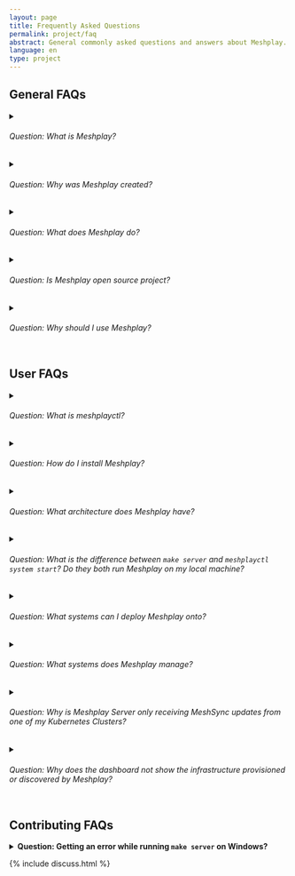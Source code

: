 ```yaml
---
layout: page
title: Frequently Asked Questions
permalink: project/faq
abstract: General commonly asked questions and answers about Meshplay.
language: en
type: project
---
```


## General FAQs

<details>
    <summary>
    <h6>Question: What is Meshplay?</h6>
</summary>

<p><strong>Answer:</strong> As a self-service engineering platform, Meshplay enables collaborative design and operation of cloud native infrastructure.</p>
</details>

<details>
    <summary>
    <h6>Question: Why was Meshplay created?</h6>
</summary>

<p><strong>Answer:</strong> As an open source, vendor neutral project, Meshplay was created out of the necessity to enable platform engineers, site reliability engineers, devops engineers... engineers to collaborate in the management of their infrastucture and workloads. Meshplay was created to enable you to expect more from your infrastructure and to do so with confidence.</p>
</details>

<details>
    <summary>
    <h6>Question: What does Meshplay do?</h6>
</summary>

<p><strong>Answer:</strong> Infrastructure as design. Meshplay enables you to design and operate cloud native infrastructure visually, collaboratively, with confidence and in partnership with your teammates.</p>
</details>

<!-- - _offers a catalog of operational best practices._
- _offersompare apples-to-apples performance across different infrastructure configurations._
- _Understand behavioral differences between service deployments._
- _Track your application performance from version to version._ -->

<details>
    <summary>
    <h6>Question: Is Meshplay open source project?</h6>
</summary>
<p><strong>Answer:</strong> Yes, Meshplay is a Cloud Native Computing Foundation (CNCF) project and is licensed under Apache v2. As the cloud native management plane, Meshplay is an extensible platform, offering multiple extension points within which users and partners can customize and extend Meshplay's functionality.</p>
</details>

<details>
    <summary>
<h6>Question: Why should I use Meshplay?</h6>
</summary>
<p><strong>Answer:</strong> Meshplay is a powerful tool for managing ​Kubernetes infrastructure. It seamlessly integrates with different hundreds of tools and offers extensibility through many different <a href="{{site.baseurl}}/extensibility/#extension-points">extension points</a>. With Meshplay, you can easily discover your environment, collaboratively manage multiple Kubernetes clusters, connect your Git and Helm repos, and analyze app and infra performance.</p>
</details>

## User FAQs

<details>
    <summary>
    <h6>Question: What is meshplayctl?</h6>
</summary>
<strong>Answer:</strong> A command line interface to manage Meshplay. `meshplayctl` can manage any number of Meshplay deployments.
</details>

<details>
<summary>
<h6>Question: How do I install Meshplay?</h6>
</summary>
<p><strong>Answer:</strong> Meshplay runs on a <a href="{site.baseurl}}/installation">number of platforms</a>. You are encouraged to use <code>meshplayctl</code> to configure and control Meshplay deployments. Install `meshplayctl` using any of these options:</p>
<ul>
<li><a href="/installation/linux-mac/bash">Bash user</a></li>
<li><a href="/installation/linux-mac/brew">Brew user</a></li>
<li><a href="/installation/windows/scoop">Scoop user</a></li>
<li><a href="https://github.com/khulnasoft/meshplay/releases/latest">Direct download</a></li>
</ul>
</details>

<details>
<summary><h6>Question: What architecture does Meshplay have?</h6></summary>
<p><strong>Answer:</strong> An extensible architecture. There are several components, languages and they have different purposes. See Meshplay's <a href="/concepts/architecture">Architecture</a>.</p>
</details>

<details>
<summary>
<h6>Question: What is the difference between <code>make server</code> and <code>meshplayctl system start</code>? Do they both run Meshplay on my local machine?</h6>
</summary>
<strong>Answer:</strong> Yes, both of them do run Meshplay on your local machine. `make server` builds Meshplay from source and runs it on your local OS, while `meshplayctl system start` runs Meshplay as a set of containers in Docker or in Kubernetes on your local machine.
</details>

<details>
<summary>
<h6>Question: What systems can I deploy Meshplay onto?</h6>
</summary>
<strong>Answer:</strong> Many. See Meshplay's <a href="{{site.baseurl}}/installation">Compatibility Matrix</a>.
</details>

<details>
<summary><h6>Question: What systems does Meshplay manage?</h6></summary>
<p><strong>Answer:</strong> Many. See Meshplay's <a href="https://khulnasoft.com/integrations">Integrations</a></p>
</details>

<details>
<summary><h6>Question: Why is Meshplay Server only receiving MeshSync updates from one of my Kubernetes Clusters?</h6></summary>
<p><strong>Answer:</strong> In order to receive MeshSync updates, Meshplay Server subscribes for updates Meshplay Broker. In other words, Meshplay Server connects to the `meshery-broker` service port in order to subscribe for streaming MeshSync updates. By default, the Meshplay Broker service is deployed as type Kubernetes Service type <code>LoadBalancer</code>, which requires that your Kubernetes cluster provides an external IP address to the Meshplay Broker service, exposing it external to the Kubernetes cluster.</p>
<p>If you're running Kubernetes in Docker Desktop, an external IP address of <code>localhost</code> is assigned. If you're running Minikube, and execute <code>minikube tunnel</code> to gain access to Meshplay Broker's service, you will find that both Meshplay Broker service endpoints (from two different clusters) are sharing the same <code>localhost:4222</code> address and port number. This port sharing causes conflict and Meshplay Server is only able to connect to one of the Meshplay Brokers.</p>

<p>Few ways to solve this problem:</p>

<ul>
<li>Use an external cloud provider which provides you with the LoadBalancer having an external IP address other than localhost.</li>
<li>Use <a href="https://kind.sigs.k8s.io">Kind</a> cluster with <a href="https://metallb.universe.tf">MetalLB</a> configuration</li>
</ul>
</details>

<details><summary>
<h6>Question: Why does the dashboard not show the infrastructure provisioned or discovered by Meshplay?</h6></summary>
<strong>Answer:</strong> <p>This issue is typically caused by either lack of connectivity between Meshplay Server and Meshplay Broker or by database corruption. Use the following troubleshooting steps to resolve this issue:</p>

<p><strong>Lack of Connectivity</strong></p>

<ol>
<li>Confirm that the Meshplay Broker service is exposed from your cluster using <code>kubectl get svc -n meshery</code> and that an hostname or IP address is displayed in the External Address column. Meshplay Server should be able to reach this address.</li>
<li>It is possible that MeshSync is not healthy and not sending cluster updates, check for MeshSync status by navigating to Settings in Meshplay UI and clicking on the MeshSync connection.</li>
<li>If MeshSync is healthy, check the status of Meshplay Broker by clicking on the NATS connection.</li>
</ol>

<p>If either is the case, Meshplay Operator will make sure MeshSync and Meshplay Broker deployments are again healthy, wait for some time, otherwise try redeploying Meshplay Operator.</p>

<p><strong>Database Corruption</strong></p>

<p>If MeshSync, Meshplay Broker and Meshplay Operator are healthy, then perhaps, there is corruption in the Meshplay Database. Use the following troubleshooting steps to resolve this issue:</p>
<ul>
<li>Try clearing the database by clicking on the `Flush MeshSync` button associated with the corresponding cluster.</li>
<li>If still `Service Mesh` is not visible in UI, move on to `Hard Reset` of Database. This option is in the <code>Reset System</code> Tab in <code>Settings</code> page.</li>
</ul>

<p>Note: You can also verify health of your system using <a href="{{site.baseurl}}/reference/meshplayctl/system/check">meshplayctl system check</a></p>

</details>

## Contributing FAQs

<details>
<summary>
<strong>Question: Getting an error while running <code>make server</code> on Windows?</strong>
</summary><strong>Answer:</strong> <p>On Windows, set up the project on Ubuntu WSL2 and you will be able to run the Meshplay UI and the server. For more information please visit <a href="/project/contributing/meshery-windows">Setting up Meshplay Development Environment on Windows</a>.</p>
</details>

{% include discuss.html %}

<!--Add other questions-->
